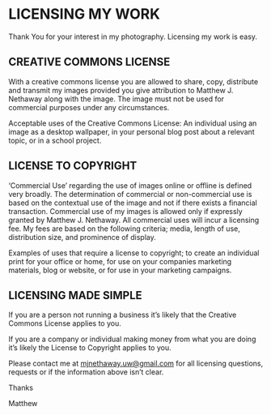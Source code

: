 # LICENSING MY WORK
Thank You for your interest in my photography.  Licensing my work is easy.

## CREATIVE COMMONS LICENSE
With a creative commons license you are allowed to share, copy, distribute and transmit my images provided you give attribution to Matthew J. Nethaway along with the image.  The image must not be used for commercial purposes under any circumstances.

Acceptable uses of the Creative Commons License:  An individual using an image as a desktop wallpaper, in your personal blog post about a relevant topic, or in a school project.

## LICENSE TO COPYRIGHT
‘Commercial Use’ regarding the use of images online or offline is defined very broadly.  The determination of commercial or non-commercial use is based on the contextual use of the image and not if there exists a financial transaction.  Commercial use of my images is allowed only if expressly granted by Matthew J. Nethaway.   All commercial uses will incur a licensing fee.  My fees are based on the following criteria; media, length of use, distribution size, and prominence of display.

Examples of uses that require a license to copyright; to create an individual print for your office or home, for use on your companies marketing materials, blog or website, or for use in your marketing campaigns.

## LICENSING MADE SIMPLE
If you are a person not running a business it’s likely that the Creative Commons License applies to you.

If you are a company or individual making money from what you are doing it’s likely the License to Copyright applies to you.

Please contact me at mjnethaway.uw@gmail.com for all licensing questions, requests or if the information above isn’t clear.

Thanks

Matthew
